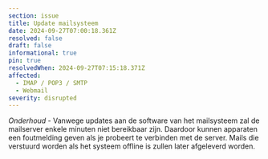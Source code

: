 ```yaml
---
section: issue
title: Update mailsysteem
date: 2024-09-27T07:00:18.361Z
resolved: false
draft: false
informational: true
pin: true
resolvedWhen: 2024-09-27T07:15:18.371Z
affected:
  - IMAP / POP3 / SMTP
  - Webmail
severity: disrupted
---
```

*Onderhoud* - Vanwege updates aan de software van het mailsysteem zal de mailserver enkele minuten niet bereikbaar zijn. Daardoor kunnen apparaten een foutmelding geven als je probeert te verbinden met de server. Mails die verstuurd worden als het systeem offline is zullen later afgeleverd worden.